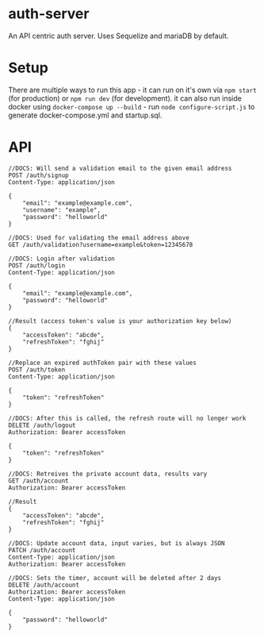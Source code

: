 # auth-server

An API centric auth server. Uses Sequelize and mariaDB by default.

# Setup

There are multiple ways to run this app - it can run on it's own via `npm start` (for production) or `npm run dev` (for development). it can also run inside docker using `docker-compose up --build` - run `node configure-script.js` to generate docker-compose.yml and startup.sql.

# API

```
//DOCS: Will send a validation email to the given email address
POST /auth/signup
Content-Type: application/json

{
	"email": "example@example.com",
	"username": "example",
	"password": "helloworld"
}

//DOCS: Used for validating the email address above
GET /auth/validation?username=example&token=12345678

//DOCS: Login after validation
POST /auth/login
Content-Type: application/json

{
	"email": "example@example.com",
	"password": "helloworld"
}

//Result (access token's value is your authorization key below)
{
	"accessToken": "abcde",
	"refreshToken": "fghij"
}

//Replace an expired authToken pair with these values
POST /auth/token
Content-Type: application/json

{
	"token": "refreshToken"
}

//DOCS: After this is called, the refresh route will no longer work
DELETE /auth/logout
Authorization: Bearer accessToken

{
	"token": "refreshToken"
}

//DOCS: Retreives the private account data, results vary
GET /auth/account
Authorization: Bearer accessToken

//Result
{
	"accessToken": "abcde",
	"refreshToken": "fghij"
}

//DOCS: Update account data, input varies, but is always JSON
PATCH /auth/account
Content-Type: application/json
Authorization: Bearer accessToken

//DOCS: Sets the timer, account will be deleted after 2 days
DELETE /auth/account
Authorization: Bearer accessToken
Content-Type: application/json

{
	"password": "helloworld"
}
```
